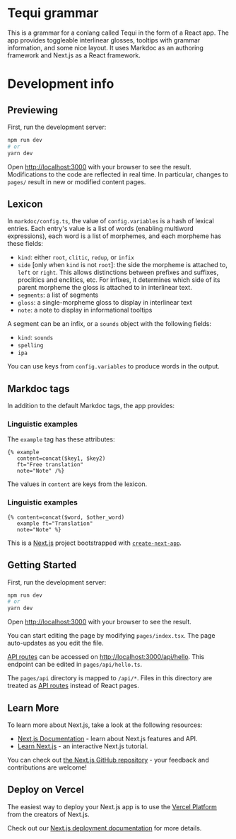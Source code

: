 # Tequi grammar

This is a grammar for a conlang called Tequi in the form of a React app. The app provides toggleable interlinear glosses, tooltips with grammar information, and some nice layout. It uses Markdoc as an authoring framework and Next.js as a React framework. 

# Development info

## Previewing

First, run the development server:

```bash
npm run dev
# or
yarn dev
```

Open [http://localhost:3000](http://localhost:3000) with your browser to see the result. Modifications to the code are reflected in real time. In particular, changes to `pages/` result in new or modified content pages. 

## Lexicon

In `markdoc/config.ts`, the value of `config.variables` is a hash of lexical entries. Each entry's value is a list of words (enabling multiword expressions), each word is a list of morphemes, and each morpheme has these fields:

- `kind`: either `root`, `clitic`, `redup`, or `infix`
- `side` [only when `kind` is not `root`]: the side the morpheme is attached to, `left` or `right`. This allows distinctions between prefixes and suffixes, proclitics and enclitics, etc. For infixes, it determines which side of its parent morpheme the gloss is attached to in interlinear text.
- `segments`: a list of segments
- `gloss`: a single-morpheme gloss to display in interlinear text
- `note`: a note to display in informational tooltips

A segment can be an infix, or a `sounds` object with the following fields:

- `kind`: `sounds`
- `spelling`
- `ipa`

You can use keys from `config.variables` to produce words in the output.  

## Markdoc tags

In addition to the default Markdoc tags, the app provides:

### Linguistic examples

The `example` tag has these attributes:

```
{% example 
   content=concat($key1, $key2)
   ft="Free translation"
   note="Note" /%}
```

The values in `content` are keys from the lexicon.

### Linguistic examples

```
{% content=concat($word, $other_word) 
   example ft="Translation" 
   note="Note" %}
```


This is a [Next.js](https://nextjs.org/) project bootstrapped with [`create-next-app`](https://github.com/vercel/next.js/tree/canary/packages/create-next-app).

## Getting Started

First, run the development server:

```bash
npm run dev
# or
yarn dev
```

Open [http://localhost:3000](http://localhost:3000) with your browser to see the result.

You can start editing the page by modifying `pages/index.tsx`. The page auto-updates as you edit the file.

[API routes](https://nextjs.org/docs/api-routes/introduction) can be accessed on [http://localhost:3000/api/hello](http://localhost:3000/api/hello). This endpoint can be edited in `pages/api/hello.ts`.

The `pages/api` directory is mapped to `/api/*`. Files in this directory are treated as [API routes](https://nextjs.org/docs/api-routes/introduction) instead of React pages.

## Learn More

To learn more about Next.js, take a look at the following resources:

- [Next.js Documentation](https://nextjs.org/docs) - learn about Next.js features and API.
- [Learn Next.js](https://nextjs.org/learn) - an interactive Next.js tutorial.

You can check out [the Next.js GitHub repository](https://github.com/vercel/next.js/) - your feedback and contributions are welcome!

## Deploy on Vercel

The easiest way to deploy your Next.js app is to use the [Vercel Platform](https://vercel.com/new?utm_medium=default-template&filter=next.js&utm_source=create-next-app&utm_campaign=create-next-app-readme) from the creators of Next.js.

Check out our [Next.js deployment documentation](https://nextjs.org/docs/deployment) for more details.
